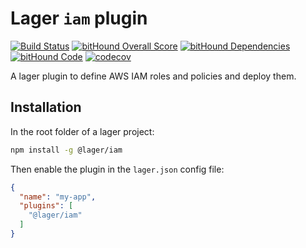 Lager `iam` plugin
===

[![Build Status](https://travis-ci.org/lagerjs/iam.svg)](https://travis-ci.org/lagerjs/iam)
[![bitHound Overall Score](https://www.bithound.io/github/lagerjs/iam/badges/score.svg)](https://www.bithound.io/github/lagerjs/iam)
[![bitHound Dependencies](https://www.bithound.io/github/lagerjs/iam/badges/dependencies.svg)](https://www.bithound.io/github/lagerjs/iam/master/dependencies/npm)
[![bitHound Code](https://www.bithound.io/github/lagerjs/iam/badges/code.svg)](https://www.bithound.io/github/lagerjs/iam)
[![codecov](https://codecov.io/gh/lagerjs/iam/branch/master/graph/badge.svg)](https://codecov.io/gh/lagerjs/iam)

A lager plugin to define AWS IAM roles and policies and deploy them.

Installation
---

In the root folder of a lager project:

```bash
npm install -g @lager/iam
```

Then enable the plugin in the `lager.json` config file:

```json
{
  "name": "my-app",
  "plugins": [
    "@lager/iam"
  ]
}
```
